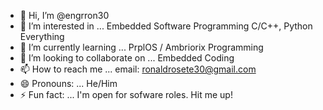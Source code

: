 - 👋 Hi, I’m @engrron30
- 👀 I’m interested in ...
          Embedded Software Programming
          C/C++, Python
          Everything
- 🌱 I’m currently learning ...
          PrplOS / Ambriorix Programming
- 💞️ I’m looking to collaborate on ...
          Embedded Coding
- 📫 How to reach me ...
          email: ronaldrosete30@gmail.com
- 😄 Pronouns: ...
          He/Him
- ⚡ Fun fact: ...
          I'm open for sofware roles. Hit me up!

<!---
engrron30/engrron30 is a ✨ special ✨ repository because its `README.md` (this file) appears on your GitHub profile.
You can click the Preview link to take a look at your changes.
--->
